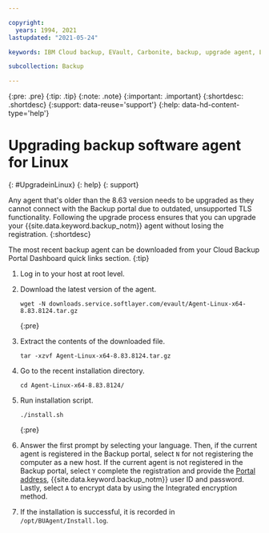 ```yaml
---

copyright:
  years: 1994, 2021
lastupdated: "2021-05-24"

keywords: IBM Cloud backup, EVault, Carbonite, backup, upgrade agent, Linux

subcollection: Backup

---
```

{:pre: .pre}
{:tip: .tip}
{:note: .note}
{:important: .important}
{:shortdesc: .shortdesc}
{:support: data-reuse='support'}
{:help: data-hd-content-type='help'}

# Upgrading backup software agent for Linux
{: #UpgradeinLinux}
{: help}
{: support}

Any agent that's older than the 8.63 version needs to be upgraded as they cannot connect with the Backup portal due to outdated, unsupported TLS functionality. Following the upgrade process ensures that you can upgrade your {{site.data.keyword.backup_notm}} agent without losing the registration.
{:shortdesc}

The most recent backup agent can be downloaded from your Cloud Backup Portal Dashboard quick links section.
{:tip}

1. Log in to your host at root level.
2. Download the latest version of the agent.
   ```
   wget -N downloads.service.softlayer.com/evault/Agent-Linux-x64-8.83.8124.tar.gz
   ```
   {:pre}

3. Extract the contents of the downloaded file.

   ```
   tar -xzvf Agent-Linux-x64-8.83.8124.tar.gz
   ```
4. Go to the recent installation directory.
   ```
   cd Agent-Linux-x64-8.83.8124/
   ```

5. Run installation script.
   ```
   ./install.sh
   ```
   {:pre}

6. Answer the first prompt by selecting your language. Then, if the current agent is registered in the Backup portal, select `N` for not registering the computer as a new host. If the current agent is not registered in the Backup portal, select `Y` complete the registration and provide the [Portal address](/docs/Backup?topic=Backup-portinfo#commercial-portal-servers), {{site.data.keyword.backup_notm}} user ID and password. Lastly, select `A` to encrypt data by using the Integrated encryption method.

7. If the installation is successful, it is recorded in `/opt/BUAgent/Install.log`.
